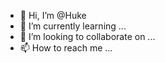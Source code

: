- 👋 Hi, I’m @Huke
- 🌱 I’m currently learning ...
- 💞️ I’m looking to collaborate on ...
- 📫 How to reach me ...

<!---
Banner13/Banner13 is a ✨ special ✨ repository because its `README.md` (this file) appears on your GitHub profile.
You can click the Preview link to take a look at your changes.
--->
